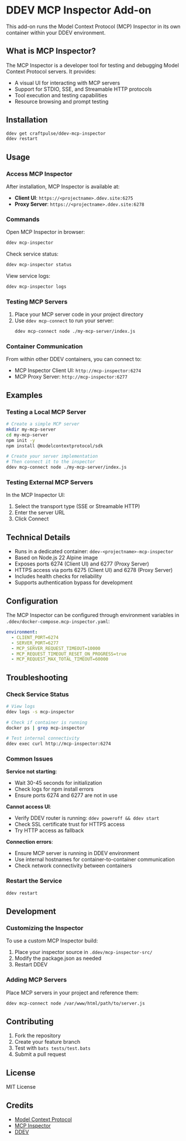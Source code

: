 # DDEV MCP Inspector Add-on

This add-on runs the Model Context Protocol (MCP) Inspector in its own container within your DDEV environment.

## What is MCP Inspector?

The MCP Inspector is a developer tool for testing and debugging Model Context Protocol servers. It provides:
- A visual UI for interacting with MCP servers
- Support for STDIO, SSE, and Streamable HTTP protocols
- Tool execution and testing capabilities
- Resource browsing and prompt testing

## Installation

```bash
ddev get craftpulse/ddev-mcp-inspector
ddev restart
```

## Usage

### Access MCP Inspector

After installation, MCP Inspector is available at:
- **Client UI**: `https://<projectname>.ddev.site:6275`
- **Proxy Server**: `https://<projectname>.ddev.site:6278`

### Commands

Open MCP Inspector in browser:
```bash
ddev mcp-inspector
```

Check service status:
```bash
ddev mcp-inspector status
```

View service logs:
```bash
ddev mcp-inspector logs
```

### Testing MCP Servers

1. Place your MCP server code in your project directory
2. Use `ddev mcp-connect` to run your server:
   ```bash
   ddev mcp-connect node ./my-mcp-server/index.js
   ```

### Container Communication

From within other DDEV containers, you can connect to:
- MCP Inspector Client UI: `http://mcp-inspector:6274`
- MCP Proxy Server: `http://mcp-inspector:6277`

## Examples

### Testing a Local MCP Server

```bash
# Create a simple MCP server
mkdir my-mcp-server
cd my-mcp-server
npm init -y
npm install @modelcontextprotocol/sdk

# Create your server implementation
# Then connect it to the inspector
ddev mcp-connect node ./my-mcp-server/index.js
```

### Testing External MCP Servers

In the MCP Inspector UI:
1. Select the transport type (SSE or Streamable HTTP)
2. Enter the server URL
3. Click Connect

## Technical Details

- Runs in a dedicated container: `ddev-<projectname>-mcp-inspector`
- Based on Node.js 22 Alpine image
- Exposes ports 6274 (Client UI) and 6277 (Proxy Server)
- HTTPS access via ports 6275 (Client UI) and 6278 (Proxy Server)
- Includes health checks for reliability
- Supports authentication bypass for development

## Configuration

The MCP Inspector can be configured through environment variables in `.ddev/docker-compose.mcp-inspector.yaml`:

```yaml
environment:
  - CLIENT_PORT=6274
  - SERVER_PORT=6277
  - MCP_SERVER_REQUEST_TIMEOUT=10000
  - MCP_REQUEST_TIMEOUT_RESET_ON_PROGRESS=true
  - MCP_REQUEST_MAX_TOTAL_TIMEOUT=60000
```

## Troubleshooting

### Check Service Status

```bash
# View logs
ddev logs -s mcp-inspector

# Check if container is running
docker ps | grep mcp-inspector

# Test internal connectivity
ddev exec curl http://mcp-inspector:6274
```

### Common Issues

**Service not starting**: 
- Wait 30-45 seconds for initialization
- Check logs for npm install errors
- Ensure ports 6274 and 6277 are not in use

**Cannot access UI**:
- Verify DDEV router is running: `ddev poweroff && ddev start`
- Check SSL certificate trust for HTTPS access
- Try HTTP access as fallback

**Connection errors**:
- Ensure MCP server is running in DDEV environment
- Use internal hostnames for container-to-container communication
- Check network connectivity between containers

### Restart the Service

```bash
ddev restart
```

## Development

### Customizing the Inspector

To use a custom MCP Inspector build:

1. Place your inspector source in `.ddev/mcp-inspector-src/`
2. Modify the package.json as needed
3. Restart DDEV

### Adding MCP Servers

Place MCP servers in your project and reference them:
```bash
ddev mcp-connect node /var/www/html/path/to/server.js
```

## Contributing

1. Fork the repository
2. Create your feature branch
3. Test with `bats tests/test.bats`
4. Submit a pull request

## License

MIT License

## Credits

- [Model Context Protocol](https://modelcontextprotocol.io/)
- [MCP Inspector](https://github.com/modelcontextprotocol/inspector)
- [DDEV](https://ddev.com/)